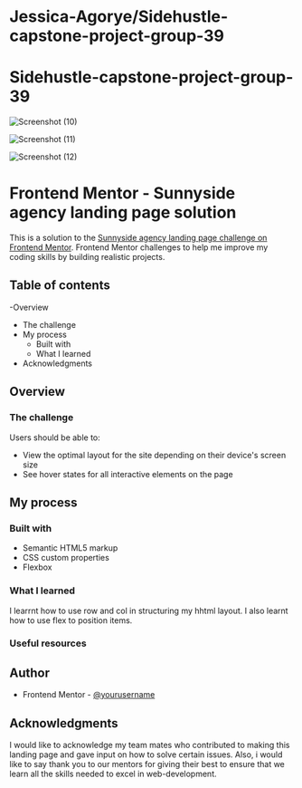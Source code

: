 # Jessica-Agorye/Sidehustle-capstone-project-group-39

# Sidehustle-capstone-project-group-39
![Screenshot (10)](https://user-images.githubusercontent.com/71254746/143240957-d794c10c-4293-4acf-a698-b7a9098cab66.png)




![Screenshot (11)](https://user-images.githubusercontent.com/71254746/143241108-d0efc8eb-7050-4ce3-b2c0-70b0a4953940.png)




![Screenshot (12)](https://user-images.githubusercontent.com/71254746/143241313-f88dca71-59fc-4eaf-b60c-d6d060b1896b.png)

# Frontend Mentor - Sunnyside agency landing page solution

This is a solution to the [Sunnyside agency landing page challenge on Frontend Mentor](https://www.frontendmentor.io/challenges/sunnyside-agency-landing-page-7yVs3B6ef). Frontend Mentor challenges to help me  improve my coding skills by building realistic projects.

## Table of contents
-Overview
  - The challenge
- My process
  - Built with
  - What I learned
- Acknowledgments



## Overview

### The challenge

Users should be able to:

- View the optimal layout for the site depending on their device's screen size
- See hover states for all interactive elements on the page


## My process

### Built with

- Semantic HTML5 markup
- CSS custom properties
- Flexbox


### What I learned


I learrnt how to use row and col in structuring my hhtml layout. I also learnt how to use flex to position items.

### Useful resources



## Author

- Frontend Mentor - [@yourusername](https://www.frontendmentor.io/profile/yourusername)



## Acknowledgments
I would like to acknowledge my team mates who contributed to making this landing page and gave input on how to solve certain issues. Also, i would like to say thank you to our mentors for giving their best to ensure that we learn all the skills needed to excel in web-development.
